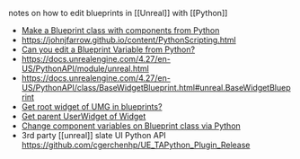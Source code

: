 notes on how to edit blueprints in [[Unreal]] with [[Python]]

- [Make a Blueprint class with components from Python](https://dev.epicgames.com/community/snippets/8zx/unreal-engine-make-a-blueprint-class-with-components-from-python)
- https://johnjfarrow.github.io/content/PythonScripting.html
- [Can you edit a Blueprint Variable from Python?](https://forums.unrealengine.com/t/can-you-edit-a-blueprint-variable-from-python/123147)
- https://docs.unrealengine.com/4.27/en-US/PythonAPI/module/unreal.html
- https://docs.unrealengine.com/4.27/en-US/PythonAPI/class/BaseWidgetBlueprint.html#unreal.BaseWidgetBlueprint
- [Get root widget of UMG in blueprints?](https://forums.unrealengine.com/t/get-root-widget-of-umg-in-blueprints/364290)
- [Get parent UserWidget of Widget](https://forums.unrealengine.com/t/get-parent-userwidget-of-widget/476221)
- [Change component variables on Blueprint class via Python](https://forums.unrealengine.com/t/change-component-variables-on-blueprint-class-via-python/152584)
- 3rd party [[unreal]] slate UI Python API https://github.com/cgerchenhp/UE_TAPython_Plugin_Release


